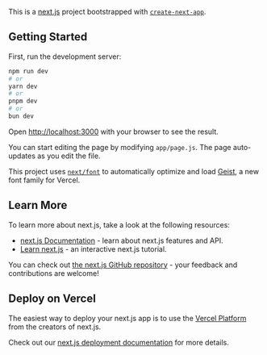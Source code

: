 This is a [next.js](https://nextjs.org) project bootstrapped with [`create-next-app`](https://nextjs.org/docs/app/api-reference/cli/create-next-app).

## Getting Started

First, run the development server:

```bash
npm run dev
# or
yarn dev
# or
pnpm dev
# or
bun dev
```

Open [http://localhost:3000](http://localhost:3000) with your browser to see the result.

You can start editing the page by modifying `app/page.js`. The page auto-updates as you edit the file.

This project uses [`next/font`](https://nextjs.org/docs/app/building-your-application/optimizing/fonts) to automatically optimize and load [Geist](https://vercel.com/font), a new font family for Vercel.

## Learn More

To learn more about next.js, take a look at the following resources:

- [next.js Documentation](https://nextjs.org/docs) - learn about next.js features and API.
- [Learn next.js](https://nextjs.org/learn) - an interactive next.js tutorial.

You can check out [the next.js GitHub repository](https://github.com/vercel/next.js) - your feedback and contributions are welcome!

## Deploy on Vercel

The easiest way to deploy your next.js app is to use the [Vercel Platform](https://vercel.com/new?utm_medium=default-template&filter=next.js&utm_source=create-next-app&utm_campaign=create-next-app-readme) from the creators of next.js.

Check out our [next.js deployment documentation](https://nextjs.org/docs/app/building-your-application/deploying) for more details.
